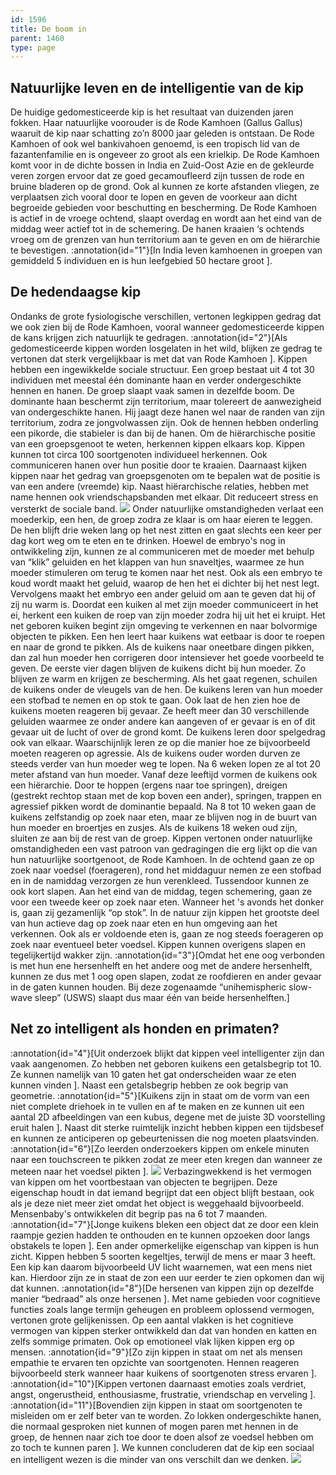 ```yaml
---
id: 1596
title: De boom in
parent: 1460
type: page
---
```

## Natuurlijke leven en de intelligentie van de kip

De huidige gedomesticeerde kip is het resultaat van duizenden jaren fokken. Haar natuurlijke voorouder is de Rode Kamhoen (Gallus Gallus) waaruit de kip naar schatting zo’n 8000 jaar geleden is ontstaan. De Rode Kamhoen of ook wel bankivahoen genoemd, is een tropisch lid van de fazantenfamilie en is ongeveer zo groot als een krielkip. De Rode Kamhoen komt voor in de dichte bossen in India en Zuid-Oost Azie en de gekleurde veren zorgen ervoor dat ze goed gecamoufleerd zijn tussen de rode en bruine bladeren op de grond. Ook al kunnen ze korte afstanden vliegen, ze verplaatsen zich vooral door te lopen en geven de voorkeur aan dicht begroeide gebieden voor beschutting en bescherming. De Rode Kamhoen is actief in de vroege ochtend, slaapt overdag en wordt aan het eind van de middag weer actief tot in de schemering. De hanen kraaien ‘s ochtends vroeg om de grenzen van hun territorium aan te geven en om de hiërarchie te bevestigen. :annotation{id="1"}[In India leven kamhoenen in groepen van gemiddeld 5 individuen en is hun leefgebied 50 hectare groot ].

## De hedendaagse kip

Ondanks de grote fysiologische verschillen, vertonen legkippen gedrag dat we ook zien bij de Rode Kamhoen, vooral wanneer gedomesticeerde kippen de kans krijgen zich natuurlijk te gedragen. :annotation{id="2"}[Als gedomesticeerde kippen worden losgelaten in het wild, blijken ze gedrag te vertonen dat sterk vergelijkbaar is met dat van Rode Kamhoen ]. Kippen hebben een ingewikkelde sociale structuur. Een groep bestaat uit 4 tot 30 individuen met meestal één dominante haan en verder ondergeschikte hennen en hanen. De groep slaapt vaak samen in dezelfde boom. De dominante haan beschermt zijn territorium, maar tolereert de aanwezigheid van ondergeschikte hanen. Hij jaagt deze hanen wel naar de randen van zijn territorium, zodra ze jongvolwassen zijn. Ook de hennen hebben onderling een pikorde, die stabieler is dan bij de hanen. Om de hiërarchische positie van een groepsgenoot te weten, herkennen kippen elkaars kop. Kippen kunnen tot circa 100 soortgenoten individueel herkennen. Ook communiceren hanen over hun positie door te kraaien. Daarnaast kijken kippen naar het gedrag van groepsgenoten om te bepalen wat de positie is van een andere (vreemde) kip. Naast hiërarchische relaties, hebben met name hennen ook vriendschapsbanden met elkaar. Dit reduceert stress en versterkt de sociale band. ![](http://www.ongehoord.info/wp-content/uploads/2017/12/Haps_7323Web-1024x683.jpg) Onder natuurlijke omstandigheden verlaat een moederkip, een hen, de groep zodra ze klaar is om haar eieren te leggen. De hen blijft drie weken lang op het nest zitten en gaat slechts een keer per dag kort weg om te eten en te drinken. Hoewel de embryo's nog in ontwikkeling zijn, kunnen ze al communiceren met de moeder met behulp van “klik” geluiden en het klappen van hun snaveltjes, waarmee ze hun moeder stimuleren om terug te komen naar het nest. Ook als een embryo te koud wordt maakt het geluid, waarop de hen het ei dichter bij het nest legt. Vervolgens maakt het embryo een ander geluid om aan te geven dat hij of zij nu warm is. Doordat een kuiken al met zijn moeder communiceert in het ei, herkent een kuiken de roep van zijn moeder zodra hij uit het ei kruipt. Het net geboren kuiken begint zijn omgeving te verkennen en naar bolvormige objecten te pikken. Een hen leert haar kuikens wat eetbaar is door te roepen en naar de grond te pikken. Als de kuikens naar oneetbare dingen pikken, dan zal hun moeder hen corrigeren door intensiever het goede voorbeeld te geven. De eerste vier dagen blijven de kuikens dicht bij hun moeder. Zo blijven ze warm en krijgen ze bescherming. Als het gaat regenen, schuilen de kuikens onder de vleugels van de hen. De kuikens leren van hun moeder een stofbad te nemen en op stok te gaan. Ook laat de hen zien hoe de kuikens moeten reageren bij gevaar. Ze heeft meer dan 30 verschillende geluiden waarmee ze onder andere kan aangeven of er gevaar is en of dit gevaar uit de lucht of over de grond komt. De kuikens leren door spelgedrag ook van elkaar. Waarschijnlijk leren ze op die manier hoe ze bijvoorbeeld moeten reageren op agressie. Als de kuikens ouder worden durven ze steeds verder van hun moeder weg te lopen. Na 6 weken lopen ze al tot 20 meter afstand van hun moeder. Vanaf deze leeftijd vormen de kuikens ook een hiërarchie. Door te hoppen (ergens naar toe springen), dreigen (gestrekt rechtop staan met de kop boven een ander), springen, trappen en agressief pikken wordt de dominantie bepaald. Na 8 tot 10 weken gaan de kuikens zelfstandig op zoek naar eten, maar ze blijven nog in de buurt van hun moeder en broertjes en zusjes. Als de kuikens 18 weken oud zijn, sluiten ze aan bij de rest van de groep. Kippen vertonen onder natuurlijke omstandigheden een vast patroon van gedragingen die erg lijkt op die van hun natuurlijke soortgenoot, de Rode Kamhoen. In de ochtend gaan ze op zoek naar voedsel (foerageren), rond het middaguur nemen ze een stofbad en in de namiddag verzorgen ze hun verenkleed. Tussendoor kunnen ze ook kort slapen. Aan het eind van de middag, tegen schemering, gaan ze voor een tweede keer op zoek naar eten. Wanneer het 's avonds het donker is, gaan zij gezamenlijk “op stok”. In de natuur zijn kippen het grootste deel van hun actieve dag op zoek naar eten en hun omgeving aan het verkennen. Ook als er voldoende eten is, gaan ze nog steeds foerageren op zoek naar eventueel beter voedsel. Kippen kunnen overigens slapen en tegelijkertijd wakker zijn. :annotation{id="3"}[Omdat het ene oog verbonden is met hun ene hersenhelft en het andere oog met de andere hersenhelft, kunnen ze dus met 1 oog open slapen, zodat ze roofdieren en ander gevaar in de gaten kunnen houden. Bij deze zogenaamde “unihemispheric slow-wave sleep” (USWS) slaapt dus maar één van beide hersenhelften.]

## Net zo intelligent als honden en primaten?

:annotation{id="4"}[Uit onderzoek blijkt dat kippen veel intelligenter zijn dan vaak aangenomen. Zo hebben net geboren kuikens een getalsbegrip tot 10. Ze kunnen namelijk van 10 gaten het gat onderscheiden waar ze eten kunnen vinden ]. Naast een getalsbegrip hebben ze ook begrip van geometrie. :annotation{id="5"}[Kuikens zijn in staat om de vorm van een niet complete driehoek in te vullen en af te maken en ze kunnen uit een aantal 2D afbeeldingen van een kubus, degene met de juiste 3D voorstelling eruit halen ]. Naast dit sterke ruimtelijk inzicht hebben kippen een tijdsbesef en kunnen ze anticiperen op gebeurtenissen die nog moeten plaatsvinden. :annotation{id="6"}[Zo leerden onderzoekers kippen om enkele minuten naar een touchscreen te pikken zodat ze meer eten kregen dan wanneer ze meteen naar het voedsel pikten ]. ![](http://www.ongehoord.info/wp-content/uploads/2017/12/Barneveld_Scherp_7483Web-1024x683.jpg) Verbazingwekkend is het vermogen van kippen om het voortbestaan van objecten te begrijpen. Deze eigenschap houdt in dat iemand begrijpt dat een object blijft bestaan, ook als je deze niet meer ziet omdat het object is weggehaald bijvoorbeeld. Mensenbaby's ontwikkelen dit begrip pas na 6 tot 7 maanden. :annotation{id="7"}[Jonge kuikens bleken een object dat ze door een klein raampje gezien hadden te onthouden en te kunnen opzoeken door langs obstakels te lopen ]. Een ander opmerkelijke eigenschap van kippen is hun zicht. Kippen hebben 5 soorten kegeltjes, terwijl de mens er maar 3 heeft. Een kip kan daarom bijvoorbeeld UV licht waarnemen, wat een mens niet kan. Hierdoor zijn ze in staat de zon een uur eerder te zien opkomen dan wij dat kunnen. :annotation{id="8"}[De hersenen van kippen zijn op dezelfde manier “bedraad” als onze hersenen ]. Met name gebieden voor cognitieve functies zoals lange termijn geheugen en probleem oplossend vermogen, vertonen grote gelijkenissen. Op een aantal vlakken is het cognitieve vermogen van kippen sterker ontwikkeld dan dat van honden en katten en zelfs sommige primaten. Ook op emotioneel vlak lijken kippen erg op mensen. :annotation{id="9"}[Zo zijn kippen in staat om net als mensen empathie te ervaren ten opzichte van soortgenoten. Hennen reageren bijvoorbeeld sterk wanneer haar kuikens of soortgenoten stress ervaren ]. :annotation{id="10"}[Kippen vertonen daarnaast emoties zoals verdriet, angst, ongerustheid, enthousiasme, frustratie, vriendschap en verveling ]. :annotation{id="11"}[Bovendien zijn kippen in staat om soortgenoten te misleiden om er zelf beter van te worden. Zo lokken ondergeschikte hanen, die normaal gesproken niet kunnen of mogen paren met hennen in de groep, de hennen naar zich toe door te doen alsof ze voedsel hebben om zo toch te kunnen paren ]. We kunnen concluderen dat de kip een sociaal en intelligent wezen is die minder van ons verschilt dan we denken. ![](http://www.ongehoord.info/wp-content/uploads/2017/12/Barneveld_Scherp_7460Web-683x1024.jpg)
